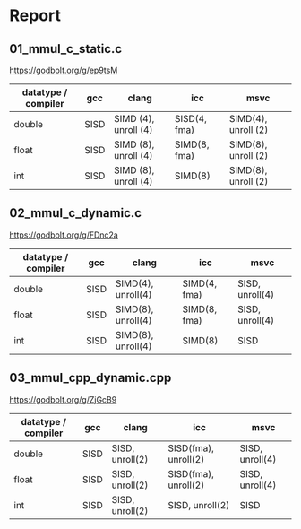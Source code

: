 # Report

## 01_mmul_c_static.c

https://godbolt.org/g/ep9tsM

| datatype / compiler | gcc | clang | icc | msvc |
| --- | --- | --- | --- | --- |
| double | SISD | SIMD (4), unroll (4) | SISD(4, fma) | SIMD(4), unroll (2) |
| float  | SISD | SIMD (8), unroll (4) | SIMD(8, fma) | SIMD(8), unroll (2) |
| int    | SISD | SIMD (8), unroll (4) | SIMD(8) | SIMD(8), unroll (2) |

## 02_mmul_c_dynamic.c

https://godbolt.org/g/FDnc2a

| datatype / compiler | gcc | clang | icc | msvc |
| --- | --- | --- | --- | --- |
| double | SISD | SIMD(4), unroll(4) | SIMD(4, fma) | SISD, unroll(4) |
| float  | SISD | SIMD(8), unroll(4) | SIMD(8, fma) | SISD, unroll(4) |
| int    | SISD | SIMD(8), unroll(4) | SIMD(8) | SISD |

## 03_mmul_cpp_dynamic.cpp

https://godbolt.org/g/ZjGcB9


| datatype / compiler | gcc | clang | icc | msvc |
| --- | --- | --- | --- | --- |
| double | SISD | SISD, unroll(2) | SISD(fma), unroll(2) | SISD, unroll(4) |
| float  | SISD | SISD, unroll(2) | SISD(fma), unroll(2) | SISD, unroll(4) |
| int    | SISD | SISD, unroll(2) | SISD, unroll(2) | SISD |
